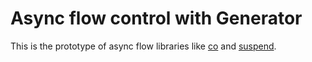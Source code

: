 # Async flow control with Generator

This is the prototype of async flow libraries like [co](https://npmjs.org/package/co) and [suspend](https://npmjs.org/package/suspend).
